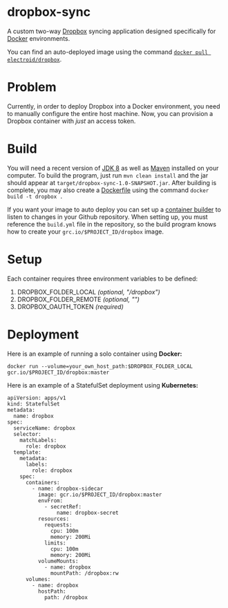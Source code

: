 dropbox-sync
============

A custom two-way [Dropbox](https://www.dropbox.com/developers) syncing application designed specifically for [Docker](https://www.docker.com/get-docker) environments.

You can find an auto-deployed image using the command [`docker pull electroid/dropbox`](https://hub.docker.com/r/electroid/dropbox/).

# Problem

Currently, in order to deploy Dropbox into a Docker environment, you need to manually configure the entire host machine. Now, you can provision a Dropbox container with *just* an access token.

# Build

You will need a recent version of [JDK 8](http://www.oracle.com/technetwork/java/javase/downloads/jdk8-downloads-2133151.html) as well as [Maven](http://maven.apache.org) installed on your computer. To build the program, just run `mvn clean install` and the jar should appear at `target/dropbox-sync-1.0-SNAPSHOT.jar`. After building is complete, you may also create a [Dockerfile](https://docs.docker.com/engine/reference/builder/) using the command `docker build -t dropbox .`

If you want your image to auto deploy you can set up a [container builder](https://cloud.google.com/container-builder) to listen to changes in your Github repository. When setting up, you must reference the `build.yml` file in the repository, so the build program knows how to create your `grc.io/$PROJECT_ID/dropbox` image.

# Setup

Each container requires three environment variables to be defined:
1. DROPBOX_FOLDER_LOCAL  *(optional, "/dropbox")*
2. DROPBOX_FOLDER_REMOTE *(optional, "")*
3. DROPBOX_OAUTH_TOKEN   *(required)*

# Deployment

Here is an example of running a solo container using **Docker:**
```
docker run --volume=your_own_host_path:$DROPBOX_FOLDER_LOCAL gcr.io/$PROJECT_ID/dropbox:master
```

Here is an example of a StatefulSet deployment using **Kubernetes:**
```
apiVersion: apps/v1
kind: StatefulSet
metadata:
  name: dropbox
spec:
  serviceName: dropbox
  selector:
    matchLabels:
      role: dropbox
  template:
    metadata:
      labels:
        role: dropbox
    spec:
      containers:
        - name: dropbox-sidecar
          image: gcr.io/$PROJECT_ID/dropbox:master
          envFrom:
            - secretRef:
                name: dropbox-secret
          resources:
            requests:
              cpu: 100m
              memory: 200Mi
            limits:
              cpu: 100m
              memory: 200Mi
          volumeMounts:
            - name: dropbox
              mountPath: /dropbox:rw
      volumes:
        - name: dropbox
          hostPath:
            path: /dropbox
```
